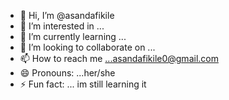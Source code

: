 - 👋 Hi, I’m @asandafikile
- 👀 I’m interested in ...
- 🌱 I’m currently learning ...
- 💞️ I’m looking to collaborate on ...
- 📫 How to reach me ...asandafikile0@gmail.com
- 😄 Pronouns: ...her/she
- ⚡ Fun fact: ...
im still learning it
<!---
asandafikile/asandafikile is a ✨ special ✨ repository because its `README.md` (this file) appears on your GitHub profile.
You can click the Preview link to take a look at your changes.
--->
